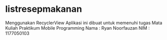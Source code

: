 # listresepmakanan
Menggunakan RecyclerView
Aplikasi ini dibuat untuk memenuhi tugas Mata Kuliah Praktikum Mobile Programming
Nama : Ryan Noorfauzan
NIM : 1177050103
